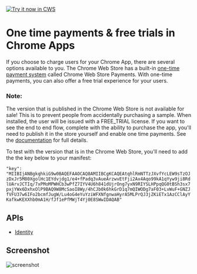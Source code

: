<a target="_blank" href="https://chrome.google.com/webstore/detail/ebcgmmcbgnpoclkoibogeiokfdmjbbob">![Try it now in CWS](https://raw.github.com/GoogleChrome/chrome-app-samples/master/tryitnowbutton.png "Click here to install this sample from the Chrome Web Store")</a>

# One time payments & free trials in Chrome Apps

If you choose to charge users for your Chrome App, there are several options
available to you. The Chrome Web Store has a built-in 
[one-time payment system](https://developers.google.com/chrome/web-store/docs/payments-otp)
called Chrome Web Store Payments.  With one-time payments, you can also
offer a free trial experience for your users. 

### Note:
The version that is published in the Chrome Web Store is not available for sale! This is to prevent people from accidentally purchasing a sample.  When installed, the user will be issued with a FREE_TRIAL license.  If you want to see the end to end flow, complete with the ability to purchase the app, you'll need to publish it in the store yourself and enable one time payments.  See the [documentation](https://developers.google.com/chrome/web-store/docs/payments-otp#using-otps) for full details.

To test with the version that is in the Chrome Web Store, you'll need
to add the the key below to your manifest:

```"key": "MIIBIjANBgkqhkiG9w0BAQEFAAOCAQ8AMIIBCgKCAQEAtqhlRmNTTzJXvfYcLEW9sTzOJzDxJr5M80XgolHc1EYdvjdg1/e4+fPadq3vAueArzwvEtFji2Ax4Aqo99kA1qYyw9ji8RdlUArvJCTIq/7xPMoMPWHCb3wPfZ7IYV4U6h841dUjrOng7yxN9RIYSLHPpqQG0tBSh3sx7pxjYWx6DxhxOlP9BAQ9W8McSaoI8Wy/4hCJb0k6hkGrD1q7mQIWODg7aF03+LvWuF+GNZJfVFU37w6IFo2bcmfJugW/Lu4oG4eYuYziWFXNfgnwaHyrA5MLPrQJ3jZKiETx1AzCClAyYKafkwKEXXhb0mA1H/fJf1ePfMWjT4Yj0E8SWwIDAQAB"```

## APIs
* [Identity](http://developer.chrome.com/apps/identity.html)

## Screenshot
![screenshot](/samples/one-time-payment/assets/screenshot_1280_800.png)
